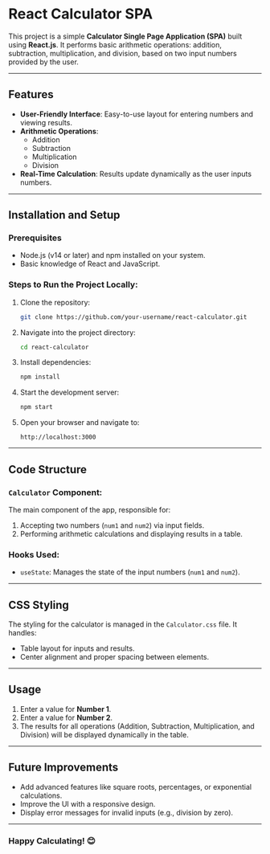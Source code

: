 # React Calculator SPA

This project is a simple **Calculator Single Page Application (SPA)** built using **React.js**. It performs basic arithmetic operations: addition, subtraction, multiplication, and division, based on two input numbers provided by the user.

---

## Features

- **User-Friendly Interface**: Easy-to-use layout for entering numbers and viewing results.
- **Arithmetic Operations**:
  - Addition
  - Subtraction
  - Multiplication
  - Division
- **Real-Time Calculation**: Results update dynamically as the user inputs numbers.

---

## Installation and Setup

### Prerequisites

- Node.js (v14 or later) and npm installed on your system.
- Basic knowledge of React and JavaScript.

### Steps to Run the Project Locally:

1. Clone the repository:
   ```bash
   git clone https://github.com/your-username/react-calculator.git
   ```

2. Navigate into the project directory:
   ```bash
   cd react-calculator
   ```

3. Install dependencies:
   ```bash
   npm install
   ```

4. Start the development server:
   ```bash
   npm start
   ```

5. Open your browser and navigate to:
   ```
   http://localhost:3000
   ```

---

## Code Structure

### `Calculator` Component:
The main component of the app, responsible for:
1. Accepting two numbers (`num1` and `num2`) via input fields.
2. Performing arithmetic calculations and displaying results in a table.

### Hooks Used:
- `useState`: Manages the state of the input numbers (`num1` and `num2`).

---

## CSS Styling
The styling for the calculator is managed in the `Calculator.css` file. It handles:
- Table layout for inputs and results.
- Center alignment and proper spacing between elements.

---

## Usage

1. Enter a value for **Number 1**.
2. Enter a value for **Number 2**.
3. The results for all operations (Addition, Subtraction, Multiplication, and Division) will be displayed dynamically in the table.

---

## Future Improvements

- Add advanced features like square roots, percentages, or exponential calculations.
- Improve the UI with a responsive design.
- Display error messages for invalid inputs (e.g., division by zero).

---

### Happy Calculating! 😊
